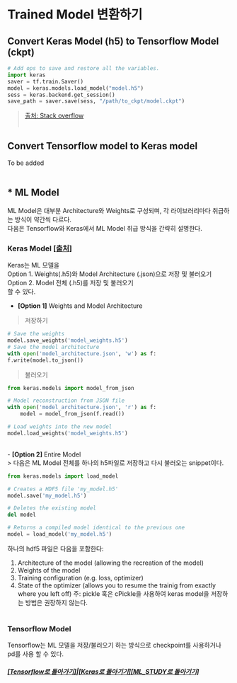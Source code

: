 # Trained Model 변환하기

## Convert Keras Model (h5) to Tensorflow Model (ckpt)

```python
# Add ops to save and restore all the variables.
import keras
saver = tf.train.Saver()
model = keras.models.load_model("model.h5")
sess = keras.backend.get_session()
save_path = saver.save(sess, "/path/to_ckpt/model.ckpt")
```

> [출처: Stack overflow](https://github.com/keras-team/keras/issues/9040) <br><br>

## Convert Tensorflow model to Keras model

To be added <br><br>

## \* ML Model

ML Model은 대부분 Architecture와 Weights로 구성되며,
각 라이브러리마다 취급하는 방식이 약간씩 다르다. <br>
다음은 Tensorflow와 Keras에서 ML Model 취급 방식을 간략히 설명한다. <br>

### Keras Model [[출처]](https://jovianlin.io/saving-loading-keras-models/)

Keras는 ML 모델을 <br>
Option 1. Weights(.h5)와 Model Architecture (.json)으로 저장 및 불러오기 <br>
Option 2. Model 전체 (.h5)를 저장 및 불러오기 <br>
할 수 있다. <br>

- <b>[Option 1]</b> Weights and Model Architecture

> 저장하기 <br>

```python
# Save the weights
model.save_weights('model_weights.h5')
# Save the model architecture
with open('model_architecture.json', 'w') as f:
f.write(model.to_json())
```

> 불러오기

```python
from keras.models import model_from_json

# Model reconstruction from JSON file
with open('model_architecture.json', 'r') as f:
    model = model_from_json(f.read())

# Load weights into the new model
model.load_weights('model_weights.h5')
```

<br>
- <b>[Option 2]</b> Entire Model <br>
  > 다음은 ML Model 전체를 하나의 h5파일로 저장하고 다시 불러오는 snippet이다.

```python
from keras.models import load_model

# Creates a HDF5 file 'my_model.h5'
model.save('my_model.h5')

# Deletes the existing model
del model

# Returns a compiled model identical to the previous one
model = load_model('my_model.h5')
```

하나의 hdf5 파일은 다음을 포함한다:

1. Architecture of the model (allowing the recreation of the model)
2. Weights of the model
3. Training configuration (e.g. loss, optimizer)
4. State of the optimizer (allows you to resume the trainig from exactly where you left off)
   주: pickle 혹은 cPickle을 사용하여 keras model을 저장하는 방법은 권장하지 않는다. <br><br>

### Tensorflow Model

Tensorflow는 ML 모델을 저장/불러오기 하는 방식으로 checkpoint를 사용하거나 pd를 사용 할 수 있다.

##### [[Tensorflow로 돌아가기]](https://github.com/elemag1414/ML_STUDY/tree/master/Tensorflow)|[[Keras로 돌아기기]](https://github.com/elemag1414/Keras)[[ML_STUDY로 돌아기기]](https://github.com/elemag1414/ML_STUDY)
